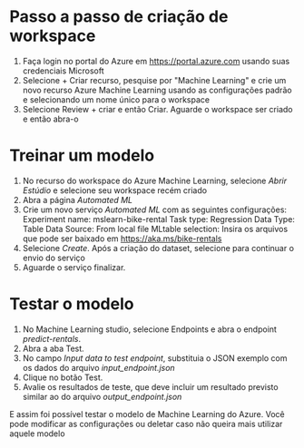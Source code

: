 # Passo a passo de criação de workspace
1. Faça login no portal do Azure em https://portal.azure.com usando suas credenciais Microsoft
2. Selecione + Criar recurso, pesquise por "Machine Learning" e crie um novo recurso Azure Machine Learning usando as configurações padrão e selecionando um nome único para o workspace
3. Selecione Review + criar e então Criar. Aguarde o workspace ser criado e então abra-o

# Treinar um modelo
1. No recurso do workspace do Azure Machine Learning, selecione *Abrir Estúdio* e selecione seu workspace recém criado
2. Abra a página *Automated ML*
3. Crie um novo serviço *Automated ML* com as seguintes configurações:
    Experiment name: mslearn-bike-rental
    Task type: Regression
    Data Type: Table
    Data Source: From local file
    MLtable selection: Insira os arquivos que pode ser baixado em https://aka.ms/bike-rentals
4. Selecione *Create*. Após a criação do dataset, selecione para continuar o envio do serviço
5. Aguarde o serviço finalizar.

# Testar o modelo
1. No Machine Learning studio, selecione Endpoints e abra o endpoint *predict-rentals*.
2. Abra a aba Test.
3. No campo *Input data to test endpoint*, substituia o JSON exemplo com os dados do arquivo *input_endpoint.json*
4. Clique no botão Test.
5. Avalie os resultados de teste, que deve incluir um resultado previsto similar ao do arquivo *output_endpoint.json*

E assim foi possível testar o modelo de Machine Learning do Azure. Você pode modificar as configurações ou deletar caso não queira mais utilizar aquele modelo
